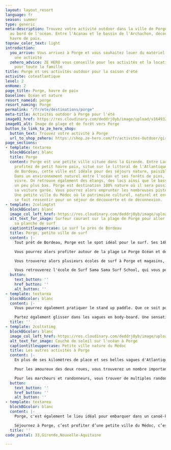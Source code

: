 ```yaml
---
layout: layout_resort
language: fr
season: summer
type: generic
meta-description: Trouvez votre activité outdoor dans la ville de Porge, petite ville
  au bord de l'océan. Entre l'Acanau et le bassin de l'Archachon, découvrez ce petit
  havre de paix.
topnav_color_text: light
introduction:
  you_arrive: Vous arrivez à Porge et vous souhaitez louer du matériel ou trouver
    une activité
  zehero_advice: ZE HERO vous conseille pour les activités et la location des équipements
    pour toute la famille
title: Porge et ses activités outdoor pour la saison d'été
activite: coteatlantique
level: 2
enHome: 2
page_title: Porge, havre de paix
baseline: Océan et nature
resort_nameid: porge
resort_naming: Porge
permalink: "/fr/ete/destinations/porge"
meta-title: Activités outdoor à Porge pour l'été
image01_href: https://res.cloudinary.com/deddrj0yb/image/upload/v1649326082/website/resorts/Porge/quentin-menini-9R1GCeFAkV0-unsplash.jpg
image01_alt: Image de plage et de forêt vers Porge
button_to_link_to_ze_hero_shop:
  button_text: Trouvez votre activité à Porge
  url_to_shop_zehero: https://shop.ze-hero.com/fr/activites-Outdoor/gironde
page_sections:
- template: textarea
  blockBGcolor: blanc
  title: Porge
  content: Porge est une petite ville située dans la Gironde. Entre Lacanau et Arcachon,
    profitez de petit havre paix, situé sur le littoral de l'Atlantique. Tout près
    de Bordeau, cette ville est idéale pour des séjours nature, paisible en famille.
    Dans un environnement naturel entre l'océan et ses forêts de pins, il fait bon
    vivre. On retrouve également des étangs, des lacs ainsi que le bassin d'Arcachon
    un peu plus bas. Porge est destination 100% nature où il sera possible de laisser
    sa voiture garée. Vous pourrez alors emprunter les nombreuses pistes cyclables.
    Une petite ville du Médoc où le patrimoine culturel, naturel et environnemental
    se fait ressentir pour un séjour de découverte et de déconnexion.
- template: 2colimgtxt
  blockBGcolor: blanc
  image_col_left_href: https://res.cloudinary.com/deddrj0yb/image/upload/v1649326113/website/resorts/Porge/william-peynichou-PyBAvBb5Obc-unsplash.jpg
  alt_text_for_image: Surfeur courant sur la plage de Porge pour aller surfer avec
    sa planche de surf
  captiontitleuppercase: Le surf le près de Bordeau
  title: Porge, petite ville de surf
  content: |-
    Tout prêt de Bordeau, Porge est le spot idéal pour le surf. Ses 14km de plage et de sable vous offrent une vaste étendue d'océan et de vague. Porge, c'est le spot idéal pour aller surfer dans le Médoc.

    Vous pourrez alors profiter autour de la plage Le Porge Océan et des vagues parfaites pour apprendre et s'initier au surf. Vous pourrez également vous perfectionner en prenant les vagues plus au large et les fameuses vagues de Shore-Break.

    Vous trouverez alors plusieurs écoles de surf à Porge et magasins, en plus des écoles de surf, pour louer votre planche de surf et votre combinaison. Que ce soit pour débuter, progresser ou pour vous perfectionner, en groupe, en famille ou seul, vous profiterez des nombreuses installations dédiées au surf.

    Vous retrouverez l'école de Surf Sama Sama Surf School, qui vous permettra de prendre des cours de surf à Porge. Que ce soit des cours de surf collectif, des cours privés, vous bénéficierez des conseils avisés et précis des moniteurs de l'école de surf. Le tout dans une ambiance agréable et ludique. Les moniteurs de surf vous attendent quel que soit votre niveau afin de pratiquer cette discipline de glisse unique qu'est le surf à Porge.
  button:
    text_button: ''
    href_button: ''
    alt_button: ''
- template: textarea
  blockBGcolor: blanc
  content: |-
    Vous pourrez également pratiquer le stand up paddle. Que ce soit pour prendre des cours pour vous initier à cette pratique, pour vous perfectionner dans cette glisse munie d'une pagaie, vous pourrez également louer votre matériel dans les différents shops de Porge.

    Partez également glisser dans les vagues en body-board. Une sensation encore plus près de l'eau où vous ne ferez plus qu'un avec l'océan et sa houle.
  title: ''
- template: 2coltxtimg
  blockBGcolor: blanc
  image_col_left_href: https://res.cloudinary.com/deddrj0yb/image/upload/v1649326093/website/resorts/Porge/angelo-carniato-7plcfCbPy5E-unsplash.jpg
  alt_text_for_image: Couché de soleil sur l'océan à Porge
  captiontitleuppercase: Petite ville nature du Médoc
  title: Les autres activités à Porge
  content: |-
    En plus de ses kilomètres de place et ses belles vagues d'Atlantique, Porge regorge de petit coin nature. Les activités natures et outdoors sont alors très diverses.

    Pour les amoureux des deux roues, vous trouverez un nombre important de pistes cyclable. Partez alors rouler à vélo de route à travers ces routes bordées de pins maritimes. Vous pourrez rejoindre également Lacanau, le Cap Ferret ou encore Arès. Vous pourrez également retrouver de nombreuses balades à faire en VTT et VTT électrique.

    Pour les marcheurs et randonneurs, vous trouver de multiples randonnées à faire dans les différents milieux naturel de Porge. Vous y trouverez une flore et faune préservé et riche tel qu'à l'étang de Langouarde.
  button:
    text_button: ''
    href_button: ''
    alt_button: ''
- template: textarea
  blockBGcolor: blanc
  content: |-
    Porge, c'est également le lieu idéal pour embarquer dans un canoë-kayak et de glisser sur le canal des Etangs. Ce canal relit le lac de Lacanau et le bassin d'Arcachon.

    Séjournez à Porge, c’est profiter d’une petite ville du Médoc, c’est se laisser pénétrer par le bien-être d’une nature préservé entre océan et pins. C’est partir surfer avec Sama Sama Surf school, c’est louer un vélo et randonner dans les zones naturelles. À quelques kilomètres de Bordeau, profitez de vous détendre à Porge, ce petit havre de paix.
  title: ''
code_postal: 33,Gironde,Nouvelle-Aquitaine

---
```

